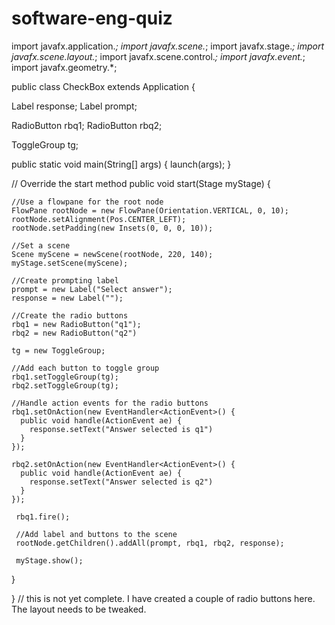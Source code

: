 # software-eng-quiz
import javafx.application.*;
import javafx.scene.*;
import javafx.stage.*;
import javafx.scene.layout.*;
import javafx.scene.control.*;
import javafx.event.*;
import javafx.geometry.*;

public class CheckBox extends Application {

  Label response;
  Label prompt;

  RadioButton rbq1;
  RadioButton rbq2;


  ToggleGroup tg;

  public static void main(String[] args) {
    launch(args);
  }

  // Override the start method
  public void start(Stage myStage)  {

    //Use a flowpane for the root node
    FlowPane rootNode = new FlowPane(Orientation.VERTICAL, 0, 10);
    rootNode.setAlignment(Pos.CENTER_LEFT);
    rootNode.setPadding(new Insets(0, 0, 0, 10));

    //Set a scene
    Scene myScene = newScene(rootNode, 220, 140);
    myStage.setScene(myScene);

    //Create prompting label
    prompt = new Label("Select answer");
    response = new Label("");

    //Create the radio buttons
    rbq1 = new RadioButton("q1");
    rbq2 = new RadioButton("q2")

    tg = new ToggleGroup;

    //Add each button to toggle group
    rbq1.setToggleGroup(tg);
    rbq2.setToggleGroup(tg);

    //Handle action events for the radio buttons
    rbq1.setOnAction(new EventHandler<ActionEvent>() {
      public void handle(ActionEvent ae) {
        response.setText("Answer selected is q1")
      }
    });

    rbq2.setOnAction(new EventHandler<ActionEvent>() {
      public void handle(ActionEvent ae) {
        response.setText("Answer selected is q2")
      }
    });

     rbq1.fire();

     //Add label and buttons to the scene
     rootNode.getChildren().addAll(prompt, rbq1, rbq2, response);

     myStage.show();
  }

}
// this is not yet complete. I have created a couple of radio buttons here. The layout needs to be tweaked. 
